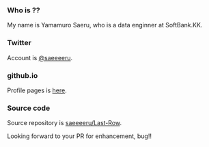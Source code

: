 ### Who is ??
My name is Yamamuro Saeru, who is a data enginner at SoftBank.KK.

### Twitter
Account is [@saeeeeru](https://twitter.com/saeeeeru).

### github.io
Profile pages is [here](https://saeeeeru.github.io/).

### Source code
Source repository is [saeeeeru/Last-Row](https://github.com/saeeeeru/Last-Row).

Looking forward to your PR for enhancement, bug!!
